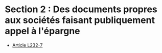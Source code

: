 # Section 2 : Des documents propres aux sociétés faisant publiquement appel à l'épargne

- [Article L232-7](article-l232-7.md)
